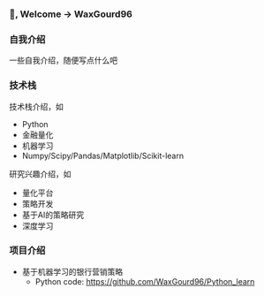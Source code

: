 ### 👋, Welcome -> WaxGourd96


### 自我介绍

一些自我介绍，随便写点什么吧


### 技术栈

技术栈介绍，如

- Python
- 金融量化
- 机器学习
- Numpy/Scipy/Pandas/Matplotlib/Scikit-learn


研究兴趣介绍，如

- 量化平台
- 策略开发
- 基于AI的策略研究
- 深度学习


### 项目介绍

- 基于机器学习的银行营销策略
  - Python code: https://github.com/WaxGourd96/Python_learn
